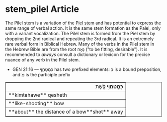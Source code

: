 # stem_pilel Article
The Pilel stem is a variation of the [Piel stem](https://git.door43.org/Door43/en-uhg/src/master/content/stem_piel/02.md) and has potential to express the same range of verbal action.  It is the same stem formation as the Palel, only with a variant vocalization.  The Pilel stem is formed from the Piel stem by dropping the 2nd radical and repeating the 3rd radical.  It is an extremely rare verbal form in Biblical Hebrew. Many of the verbs in the Pilel stem in the Hebrew Bible are from the root נָאָה ("to be fitting, desirable"). It is recommended to *always* consult a dictionary or lexicon for the precise nuance of any verb in the Pilel stem.

* GEN 21:16 –– כִּמְטַחֲוֵ֣י has two prefixed elements: כִּ is a bound preposition, and מְ is the participle prefix
<table border="1" class="docutils">
<colgroup>
<col width="100%" />
</colgroup>
<tbody valign="top">
<tr class="row-odd" align="right"><td><b>כִּמְטַחֲוֵ֣י</b> קֶ֔שֶׁת</td>
</tr>
<tr class="row-even"><td>**kimtahawe** qesheth</td>
</tr>
<tr class="row-odd"><td>**like-shooting** bow</td>
</tr>
<tr class="row-even"><td>**about** the distance of a bow**shot** away</td>
</tr>
</tbody>
</table> 